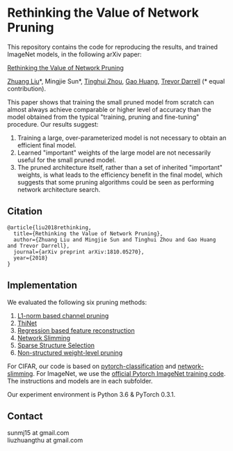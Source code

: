 # Rethinking the Value of Network Pruning
This repository contains the code for reproducing the results, and trained ImageNet models, in the following arXiv paper:  

[Rethinking the Value of Network Pruning](https://arxiv.org/abs/1810.05270) 

[Zhuang Liu](https://liuzhuang13.github.io/)\*, Mingjie Sun\*, [Tinghui Zhou](https://people.eecs.berkeley.edu/~tinghuiz/), [Gao Huang](http://www.gaohuang.net/), [Trevor Darrell](https://people.eecs.berkeley.edu/~trevor/) (\* equal contribution).

This paper shows that training the small pruned model from scratch can almost always achieve comparable or higher level of accuracy than the model obtained from the typical "training, pruning and fine-tuning" procedure. Our results suggest:  

1. Training a large, over-parameterized model is not necessary to obtain an efficient final model. 
2. Learned "important" weights of the large model are not necessarily useful for the small pruned model. 
3. The pruned architecture itself, rather than a set of inherited "important" weights, is what leads to the efficiency benefit in the final model, which suggests that some pruning algorithms could be seen as performing network architecture search.

## Citation

```
@article{liu2018rethinking,
  title={Rethinking the Value of Network Pruning},
  author={Zhuang Liu and Mingjie Sun and Tinghui Zhou and Gao Huang and Trevor Darrell},
  journal={arXiv preprint arXiv:1810.05270},
  year={2018}
}
```

## Implementation
We evaluated the following six pruning methods:  

1. [L1-norm based channel pruning](https://arxiv.org/abs/1608.08710)
2. [ThiNet](https://arxiv.org/abs/1707.06342)
3. [Regression based feature reconstruction](https://arxiv.org/abs/1707.06168)
4. [Network Slimming](https://arxiv.org/abs/1708.06519)
5. [Sparse Structure Selection](https://arxiv.org/abs/1707.01213)
6. [Non-structured weight-level pruning](https://arxiv.org/abs/1506.02626)

For CIFAR, our code is based on [pytorch-classification](https://github.com/bearpaw/pytorch-classification) and [network-slimming](https://github.com/Eric-mingjie/network-slimming). For ImageNet, we use the [official Pytorch ImageNet training code](https://github.com/pytorch/examples/blob/0.3.1/imagenet/main.py). The instructions and models are in each subfolder.

Our experiment environment is Python 3.6 & PyTorch 0.3.1.

## Contact
sunmj15 at gmail.com  
liuzhuangthu at gmail.com
